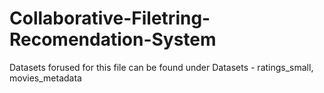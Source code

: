 # Collaborative-Filetring-Recomendation-System
Datasets forused for this file can be found under Datasets - ratings_small, movies_metadata
